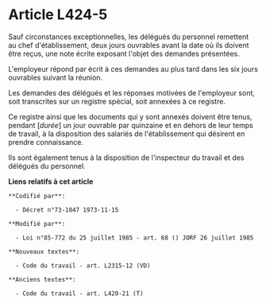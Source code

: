 # Article L424-5

Sauf circonstances exceptionnelles, les délégués du personnel remettent au chef d'établissement, deux jours ouvrables avant
la date où ils doivent être reçus, une note écrite exposant l'objet des demandes présentées.

L'employeur répond par écrit à ces demandes au plus tard dans les six jours ouvrables suivant la réunion.

Les demandes des délégués et les réponses motivées de l'employeur sont, soit transcrites sur un registre spécial, soit
annexées à ce registre.

Ce registre ainsi que les documents qui y sont annexés doivent être tenus, pendant [*durée*] un jour ouvrable par quinzaine
et en dehors de leur temps de travail, à la disposition des salariés de l'établissement qui désirent en prendre connaissance.

Ils sont également tenus à la disposition de l'inspecteur du travail et des délégués du personnel.

**Liens relatifs à cet article**

	**Codifié par**:

	  - Décret n°73-1047 1973-11-15

	**Modifié par**:

	  - Loi n°85-772 du 25 juillet 1985 - art. 68 () JORF 26 juillet 1985

	**Nouveaux textes**:

	  - Code du travail - art. L2315-12 (VD)

	**Anciens textes**:

	  - Code du travail - art. L420-21 (T)
